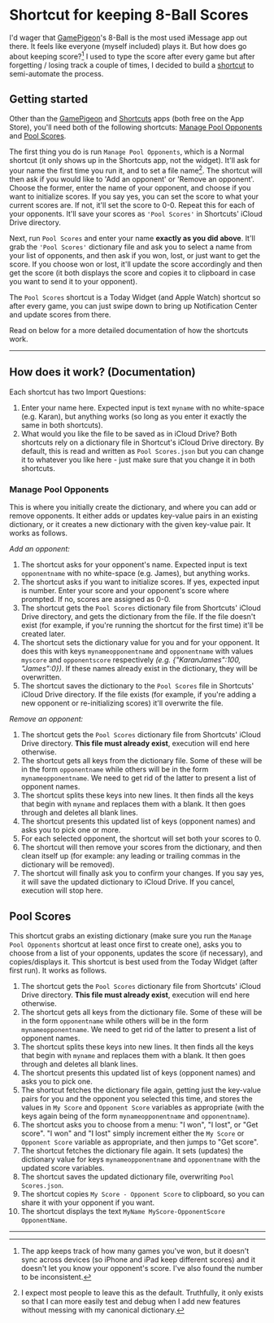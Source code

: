 # Shortcut for keeping 8-Ball Scores

I'd wager that [GamePigeon][1]'s 8-Ball is the most used iMessage app out there. It feels like everyone (myself included) plays it. But how does go about keeping score?[^1] I used to type the score after every game but after forgetting / losing track a couple of times, I decided to build a [shortcut][2] to semi-automate the process.

## Getting started
Other than the [GamePigeon][3] and [Shortcuts][4] apps (both free on the App Store), you'll need both of the following shortcuts: [Manage Pool Opponents][5] and [Pool Scores][6].

The first thing you do is run `Manage Pool Opponents`, which is a Normal shortcut (it only shows up in the Shortcuts app, not the widget). It'll ask for your name the first time you run it, and to set a file name[^2]. The shortcut will then ask if you would like to 'Add an opponent' or 'Remove an opponent'. Choose the former, enter the name of your opponent, and choose if you want to initialize scores. If you say yes, you can set the score to what your current scores are. If not, it'll set the score to 0-0. Repeat this for each of your opponents. It'll save your scores as `'Pool Scores'` in Shortcuts' iCloud Drive directory.

Next, run `Pool Scores` and enter your name **exactly as you did above**. It'll grab the `'Pool Scores'` dictionary file and ask you to select a name from your list of opponents, and then ask if you won, lost, or just want to get the score. If you choose won or lost, it'll update the score accordingly and then get the score (it both displays the score and copies it to clipboard in case you want to send it to your opponent). 

The `Pool Scores` shortcut is a Today Widget (and Apple Watch) shortcut so after every game, you can just swipe down to bring up Notification Center and update scores from there.  

Read on below for a more detailed documentation of how the shortcuts work.

---- 

## How does it work? (Documentation)
Each shortcut has two Import Questions:
1. Enter your name here. Expected input is text `myname` with no white-space (e.g. Karan), but anything works (so long as you enter it exactly the same in both shortcuts).
2. What would you like the file to be saved as in iCloud Drive? Both shortcuts rely on a dictionary file in Shortcut's iCloud Drive directory. By default, this is read and written as `Pool Scores.json` but you can change it to whatever you like here - just make sure that you change it in both shortcuts.

### Manage Pool Opponents
This is where you initially create the dictionary, and where you can add or remove opponents. It either adds or updates key-value pairs in an existing dictionary, or it creates a new dictionary with the given key-value pair. It works as follows.

_Add an opponent:_
1. The shortcut asks for your opponent's name. Expected input is text `opponentname` with no white-space (e.g. James), but anything works.
2. The shortcut asks if you want to initialize scores. If yes, expected input is number. Enter your score and your opponent's score where prompted. If no, scores are assigned as 0-0. 
3. The shortcut gets the `Pool Scores` dictionary file from Shortcuts' iCloud Drive directory, and gets the dictionary from the file. If the file doesn't exist (for example, if you're running the shortcut for the first time) it'll be created later. 
4. The shortcut sets the dictionary value for you and for your opponent. It does this with keys `mynameopponentname` and `opponentname`  with values `myscore` and `opponentscore` respectively _(e.g. {"KaranJames":100, "James":0})_. If these names already exist in the dictionary, they will be overwritten.
5. The shortcut saves the dictionary to the `Pool Scores` file in Shortcuts' iCloud Drive directory. If the file exists (for example, if you're adding a new opponent or re-initializing scores) it'll overwrite the file.

_Remove an opponent:_
1. The shortcut gets the `Pool Scores` dictionary file from Shortcuts' iCloud Drive directory. **This file must already exist**, execution will end here otherwise. 
2. The shortcut gets all keys from the dictionary file. Some of these will be in the form `opponentname` while others will be in the form `mynameopponentname`. We need to get rid of the latter to present a list of opponent names. 
3. The shortcut splits these keys into new lines. It then finds all the keys that begin with `myname` and replaces them with a blank. It then goes through and deletes all blank lines. 
4. The shortcut presents this updated list of keys (opponent names) and asks you to pick one or more.
5. For each selected opponent, the shortcut will set both your scores to 0.
6. The shortcut will then remove your scores from the dictionary, and then clean itself up (for example: any leading or trailing commas in the dictionary will be removed).
7. The shortcut will finally ask you to confirm your changes. If you say yes, it will save the updated dictionary to iCloud Drive. If you cancel, execution will stop here.

## Pool Scores
This shortcut grabs an existing dictionary (make sure you run the `Manage Pool Opponents` shortcut at least once first to create one), asks you to choose from a list of your opponents, updates the score (if necessary), and copies/displays it. This shortcut is best used from the Today Widget (after first run). It works as follows.

1. The shortcut gets the `Pool Scores` dictionary file from Shortcuts' iCloud Drive directory. **This file must already exist**, execution will end here otherwise. 
2. The shortcut gets all keys from the dictionary file. Some of these will be in the form `opponentname` while others will be in the form `mynameopponentname`. We need to get rid of the latter to present a list of opponent names. 
3. The shortcut splits these keys into new lines. It then finds all the keys that begin with `myname` and replaces them with a blank. It then goes through and deletes all blank lines. 
4. The shortcut presents this updated list of keys (opponent names) and asks you to pick one.
5. The shortcut fetches the dictionary file again, getting just the key-value pairs for you and the opponent you selected this time, and stores the values in `My Score` and `Opponent Score` variables as appropriate (with the keys again being of the form `mynameopponentname` and `opponentname`).
6. The shortcut asks you to choose from a menu: "I won", "I lost", or "Get score". "I won" and "I lost" simply increment either the `My Score` or `Opponent Score` variable as appropriate, and then jumps to "Get score".
7. The shortcut fetches the dictionary file again. It sets (updates) the dictionary value for keys `mynameopponentname` and `opponentname` with the updated score variables. 
8. The shortcut saves the updated dictionary file, overwriting `Pool Scores.json`.
9. The shortcut copies `My Score - Opponent Score` to clipboard, so you can share it with your opponent if you want.
10. The shortcut displays the text `MyName MyScore-OpponentScore OpponentName`.

---- 

[^1]:	The app keeps track of how many games you've won, but it doesn't sync across devices (so iPhone and iPad keep different scores) and it doesn't let you know your opponent's score. I've also found the number to be inconsistent.

[^2]:	I expect most people to leave this as the default. Truthfully, it only exists so that I can more easily test and debug when I add new features without messing with my canonical dictionary.

[1]:	https://itunes.apple.com/us/app/gamepigeon/id1124197642?mt=8&uo=4&at=10l6nh
[2]:	https://itunes.apple.com/us/app/shortcuts/id915249334?mt=8&uo=4&at=10l6nh
[3]:	https://itunes.apple.com/us/app/gamepigeon/id1124197642?mt=8&uo=4&at=10l6nh
[4]:	https://itunes.apple.com/us/app/shortcuts/id915249334?mt=8&uo=4&at=10l6nh
[5]:	./Manage%20Pool%20Opponents.shortcut
[6]:	./Pool%20Scores.shortcut
